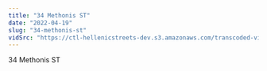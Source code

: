 ```yaml
---
title: "34 Methonis ST"
date: "2022-04-19"
slug: "34-methonis-st"
vidSrc: "https://ctl-hellenicstreets-dev.s3.amazonaws.com/transcoded-videos/34%20Methonis%20ST.mp4"
---
```


34 Methonis ST
